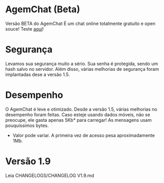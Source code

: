 # AgemChat (Beta)
Versão BETA do AgemChat
É um chat online totalmente gratuíto e open souce!
Teste <a href="https://randomcoolprojects.github.io/AgemBeta/">aqui</a>!
# Segurança  
Levamos sua segurança muito a sério. Sua senha é protegida, sendo um hash salvo no servidor. Além disso, várias melhorias de segurança foram implantadas dese a versão 1.5.
# Desempenho  
O AgemChat é leve e otimizado. Desde a versão 1.5, várias melhorias no desempenho foram feitas. Caso esteje usando dados móveis, não se preocupe, ele gasta apenas 5Kb* para carregar! As mensagens usam pouquíssimos bytes.
* Valor pode variar. A primeira vez de acesso pesa aproximadamente 1Mb.
# Versão 1.9
Leia CHANGELOGS/CHANGELOG V1.9.md
